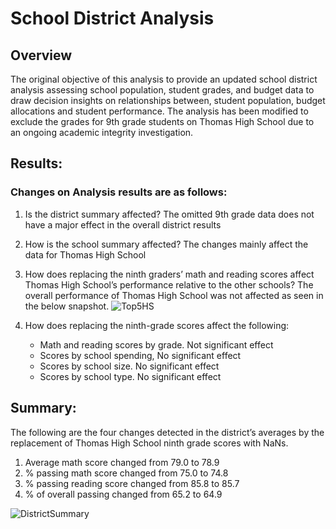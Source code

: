 # School District Analysis

## Overview

The original objective of this analysis to provide an updated school district analysis assessing school population, student grades, and budget data to draw decision insights on relationships between, student population, budget allocations and student performance.  The analysis has been modified to exclude the grades for 9th grade students on Thomas High School due to an ongoing academic integrity investigation.

## Results: 

### Changes on Analysis results are as follows:
1. Is the district summary affected? The omitted 9th grade data does not have a major effect in the overall district results 
2. How is the school summary affected? The changes mainly affect the data for Thomas High School
3. How does replacing the ninth graders’ math and reading scores affect Thomas High School’s performance relative to the other schools? The overall performance of Thomas High School was not affected as seen in the below snapshot.
![Top5HS](https://user-images.githubusercontent.com/85421407/126427496-1a19f720-b447-454f-8f98-0dba82feb8db.PNG)


5. How does replacing the ninth-grade scores affect the following:
    - Math and reading scores by grade.  Not significant effect
    - Scores by school spending, No significant effect 
    - Scores by school size. No significant effect 
    - Scores by school type. No significant effect
## Summary: 
The following are the four changes detected in the district’s averages by the replacement of Thomas High School ninth grade scores with NaNs.
1. Average math score changed from 79.0 to 78.9
2. % passing math score changed from 75.0 to 74.8
3. % passing reading score changed from 85.8 to 85.7
4. % of overall passing changed from 65.2 to 64.9

![DistrictSummary](https://user-images.githubusercontent.com/85421407/126427630-065e06be-aeff-4623-bb2e-c75b960db49e.PNG)


